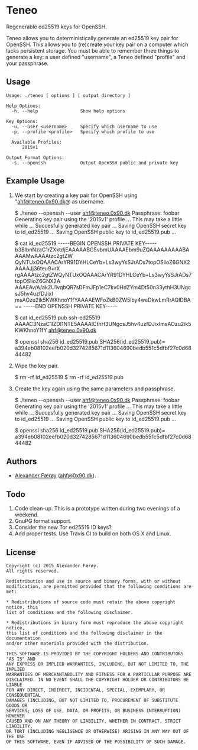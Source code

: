 # Teneo

Regenerable ed25519 keys for OpenSSH.

Teneo allows you to deterministically generate an ed25519 key pair for OpenSSH.
This allows you to (re)create your key pair on a computer which lacks
persistent storage. You must be able to remember three things to generate a
key: a user defined "username", a Teneo defined "profile" and your passphrase.

## Usage

    Usage: ./teneo [ options ] [ output directory ]

    Help Options:
      -h, --help                Show help options

    Key Options:
      -u, --user <username>     Specify which username to use
      -p, --profile <profile>   Specify which profile to use

      Available Profiles:
          2015v1

    Output Format Options:
      -s, --openssh             Output OpenSSH public and private key

## Example Usage

1. We start by creating a key pair for OpenSSH using "ahf@teneo.0x90.dk@ as username.

    $ ./teneo --openssh --user ahf@teneo.0x90.dk
    Passphrase: foobar
    Generating key pair using the '2015v1' profile ...
    This may take a little while ...
    Succesfully generated key pair ...
    Saving OpenSSH secret key to id_ed25519 ...
    Saving OpenSSH public key to id_ed25519.pub ...

    $ cat id_ed25519
    -----BEGIN OPENSSH PRIVATE KEY-----
    b3BlbnNzaC1rZXktdjEAAAAABG5vbmUAAAAEbm9uZQAAAAAAAAABAAAAMwAAAAtzc2gtZW
    QyNTUxOQAAACArYR91DYHLCeYb+Ls3wyYsSJrADs7topOSlioZ6GNX2AAAAJj36teu9+rX
    rgAAAAtzc2gtZWQyNTUxOQAAACArYR91DYHLCeYb+Ls3wyYsSJrADs7topOSlioZ6GNX2A
    AAAEAv/A/ak2U1vqbQR7sDFmJFp1eC7kv0HdZYm4Dt50n33ythH3UNgcsJ5hv4uzfDJixI
    msAOzu2ik5KWKhnoY1fYAAAAEWFoZkB0ZW5lby4weDkwLmRrAQIDBA==
    -----END OPENSSH PRIVATE KEY-----

    $ cat id_ed25519.pub
    ssh-ed25519 AAAAC3NzaC1lZDI1NTE5AAAAICthH3UNgcsJ5hv4uzfDJixImsAOzu2ik5KWKhnoY1fY ahf@teneo.0x90.dk

    $ openssl sha256 id_ed25519.pub
    SHA256(id_ed25519.pub)= a394eb08102eefb020d3274285671d113604690bedb551c5dfbf27c0d6844482

2. Wipe the key pair.

    $ rm -rf id_ed25519
    $ rm -rf id_ed25519.pub

3. Create the key again using the same parameters and passphrase.

    $ ./teneo --openssh --user ahf@teneo.0x90.dk
    Passphrase: foobar
    Generating key pair using the '2015v1' profile ...
    This may take a little while ...
    Succesfully generated key pair ...
    Saving OpenSSH secret key to id_ed25519 ...
    Saving OpenSSH public key to id_ed25519.pub ...

    $ openssl sha256 id_ed25519.pub
    SHA256(id_ed25519.pub)= a394eb08102eefb020d3274285671d113604690bedb551c5dfbf27c0d6844482

## Authors

- [Alexander Færøy](https://twitter.com/ahfaeroey) ([ahf@0x90.dk](mailto:ahf@0x90.dk)).

## Todo

1. Code clean-up. This is a prototype written during two evenings of a weekend.
2. GnuPG format support.
3. Consider the new Tor ed25519 ID keys?
4. Add proper tests. Use Travis CI to build on both OS X and Linux.

## License

    Copyright (c) 2015 Alexander Færøy.
    All rights reserved.

    Redistribution and use in source and binary forms, with or without
    modification, are permitted provided that the following conditions are met:

    * Redistributions of source code must retain the above copyright notice, this
    list of conditions and the following disclaimer.

    * Redistributions in binary form must reproduce the above copyright notice,
    this list of conditions and the following disclaimer in the documentation
    and/or other materials provided with the distribution.

    THIS SOFTWARE IS PROVIDED BY THE COPYRIGHT HOLDERS AND CONTRIBUTORS "AS IS" AND
    ANY EXPRESS OR IMPLIED WARRANTIES, INCLUDING, BUT NOT LIMITED TO, THE IMPLIED
    WARRANTIES OF MERCHANTABILITY AND FITNESS FOR A PARTICULAR PURPOSE ARE
    DISCLAIMED. IN NO EVENT SHALL THE COPYRIGHT HOLDER OR CONTRIBUTORS BE LIABLE
    FOR ANY DIRECT, INDIRECT, INCIDENTAL, SPECIAL, EXEMPLARY, OR CONSEQUENTIAL
    DAMAGES (INCLUDING, BUT NOT LIMITED TO, PROCUREMENT OF SUBSTITUTE GOODS OR
    SERVICES; LOSS OF USE, DATA, OR PROFITS; OR BUSINESS INTERRUPTION) HOWEVER
    CAUSED AND ON ANY THEORY OF LIABILITY, WHETHER IN CONTRACT, STRICT LIABILITY,
    OR TORT (INCLUDING NEGLIGENCE OR OTHERWISE) ARISING IN ANY WAY OUT OF THE USE
    OF THIS SOFTWARE, EVEN IF ADVISED OF THE POSSIBILITY OF SUCH DAMAGE.
